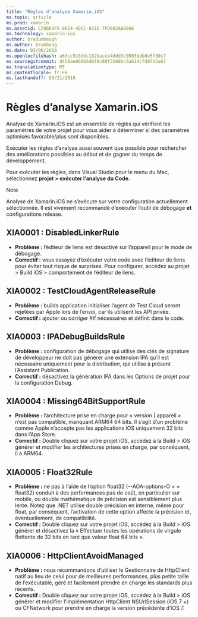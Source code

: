 ```yaml
---
title: "Règles d’analyse Xamarin.iOS"
ms.topic: article
ms.prod: xamarin
ms.assetid: C29B69F5-08E4-4DCC-831E-7FD692AB0886
ms.technology: xamarin-ios
author: bradumbaugh
ms.author: brumbaug
ms.date: 03/06/2018
ms.openlocfilehash: a63cc916d3c182baccb4ddd3c9003bdb8e5f30c7
ms.sourcegitcommit: d450ae06065d8f8c80f3588bc5a614cfd97b5a67
ms.translationtype: MT
ms.contentlocale: fr-FR
ms.lasthandoff: 03/21/2018
---
```

# <a name="xamarinios-analysis-rules"></a>Règles d’analyse Xamarin.iOS

Analyse de Xamarin.iOS est un ensemble de règles qui vérifient les paramètres de votre projet pour vous aider à déterminer si des paramètres optimisés favorable/plus sont disponibles.

Exécuter les règles d’analyse aussi souvent que possible pour rechercher des améliorations possibles au début et de gagner du temps de développement.

Pour exécuter les règles, dans Visual Studio pour le menu du Mac, sélectionnez **projet > exécuter l’analyse du Code**.

> [!NOTE]
> Analyse de Xamarin.iOS ne s’exécute sur votre configuration actuellement sélectionnée. Il est vivement recommandé d’exécuter l’outil de débogage **et** configurations release.

<a name="XIA0001" />

## <a name="xia0001-disabledlinkerrule"></a>XIA0001 : DisabledLinkerRule

- **Problème :** l’éditeur de liens est désactivé sur l’appareil pour le mode de débogage.
- **Correctif :** vous essayez d’exécuter votre code avec l’éditeur de liens pour éviter tout risque de surprises.
Pour configurer, accédez au projet > Build iOS > comportement de l’éditeur de liens.

<a name="XIA0002" />

## <a name="xia0002-testcloudagentreleaserule"></a>XIA0002 : TestCloudAgentReleaseRule

- **Problème :** builds application initialiser l’agent de Test Cloud seront rejetées par Apple lors de l’envoi, car ils utilisent les API privée.
- **Correctif :** ajouter ou corriger #if nécessaires et définit dans le code.

<a name="XIA0003" />

## <a name="xia0003-ipadebugbuildsrule"></a>XIA0003 : IPADebugBuildsRule

- **Problème :** configuration de débogage qui utilise des clés de signature de développeur ne doit pas générer une extension IPA qu’il est nécessaire uniquement pour la distribution, qui utilise à présent l’Assistant Publication.
- **Correctif :** désactivez la génération IPA dans les Options de projet pour la configuration Debug.

<a name="XIA0004" />

## <a name="xia0004-missing64bitsupportrule"></a>XIA0004 : Missing64BitSupportRule

- **Problème :** l’architecture prise en charge pour « version | appareil » n’est pas compatible, manquant ARM64 64 bits. Il s’agit d’un problème comme Apple n’accepte pas les applications iOS uniquement 32 bits dans l’App Store.
- **Correctif :** Double cliquez sur votre projet iOS, accédez à la Build > iOS générer et modifier les architectures prises en charge, par conséquent, il a ARM64.

<a name="XIA0005" />

## <a name="xia0005-float32rule"></a>XIA0005 : Float32Rule

- **Problème :** ne pas à l’aide de l’option float32 (--AOA-options-O = = float32) conduit à des performances pas de coût, en particulier sur mobile, où double mathématique de précision est sensiblement plus lente. Notez que .NET utilise double précision en interne, même pour float, par conséquent, l’activation de cette option affecte la précision et, éventuellement, de compatibilité.
- **Correctif :** Double cliquez sur votre projet iOS, accédez à la Build > iOS générer et désactivez la « Effectuer toutes les opérations de virgule flottante de 32 bits en tant que valeur float 64 bits ».

<a name="XIA0006" />

## <a name="xia0006-httpclientavoidmanaged"></a>XIA0006 : HttpClientAvoidManaged

- **Problème :** nous recommandons d’utiliser le Gestionnaire de HttpClient natif au lieu de celui pour de meilleures performances, plus petite taille de l’exécutable, géré et facilement prendre en charge les standards plus récents.
- **Correctif :** Double cliquez sur votre projet iOS, accédez à la Build > iOS générer et modifier l’implémentation HttpClient NSUrlSession (iOS 7 +) ou CFNetwork pour prendre en charge la version précédente d’iOS 7.
